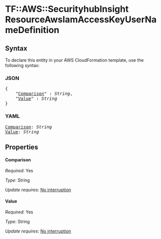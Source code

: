 # TF::AWS::SecurityhubInsight ResourceAwsIamAccessKeyUserNameDefinition

## Syntax

To declare this entity in your AWS CloudFormation template, use the following syntax:

### JSON

<pre>
{
    "<a href="#comparison" title="Comparison">Comparison</a>" : <i>String</i>,
    "<a href="#value" title="Value">Value</a>" : <i>String</i>
}
</pre>

### YAML

<pre>
<a href="#comparison" title="Comparison">Comparison</a>: <i>String</i>
<a href="#value" title="Value">Value</a>: <i>String</i>
</pre>

## Properties

#### Comparison

_Required_: Yes

_Type_: String

_Update requires_: [No interruption](https://docs.aws.amazon.com/AWSCloudFormation/latest/UserGuide/using-cfn-updating-stacks-update-behaviors.html#update-no-interrupt)

#### Value

_Required_: Yes

_Type_: String

_Update requires_: [No interruption](https://docs.aws.amazon.com/AWSCloudFormation/latest/UserGuide/using-cfn-updating-stacks-update-behaviors.html#update-no-interrupt)

